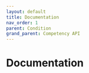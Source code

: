 ```yaml
---
layout: default
title: Documentation
nav_order: 1
parent: Condition
grand_parent: Competency API
---
```

# Documentation